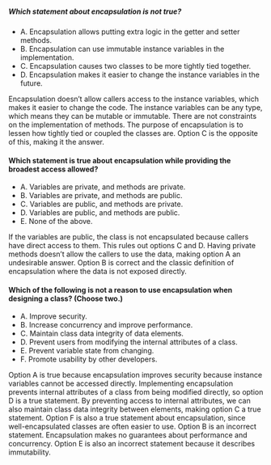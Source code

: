 ##### Which statement about encapsulation is not true?
* A. Encapsulation allows putting extra logic in the getter and setter methods.
* B. Encapsulation can use immutable instance variables in the implementation.
* C. Encapsulation causes two classes to be more tightly tied together.
* D. Encapsulation makes it easier to change the instance variables in the future.

Encapsulation doesn’t allow callers access to the instance variables,
which makes it easier to change the code. The instance variables can be any type,
which means they can be mutable or immutable.
There are not constraints on the implementation of methods.
The purpose of encapsulation is to lessen how tightly tied or coupled the classes are.
Option C is the opposite of this, making it the answer.

#### Which statement is true about encapsulation while providing the broadest access allowed?
* A. Variables are private, and methods are private.
* B. Variables are private, and methods are public.
* C. Variables are public, and methods are private.
* D. Variables are public, and methods are public.
* E. None of the above.

If the variables are public, the class is not encapsulated because callers have direct access to them.
This rules out options C and D.
Having private methods doesn’t allow the callers to use the data,
making option A an undesirable answer.
Option B is correct and the classic definition
of encapsulation where the data is not exposed directly.

#### Which of the following is not a reason to use encapsulation when designing a class? (Choose two.)
* A. Improve security.
* B. Increase concurrency and improve performance.
* C. Maintain class data integrity of data elements.
* D. Prevent users from modifying the internal attributes of a class.
* E. Prevent variable state from changing.
* F. Promote usability by other developers.

Option A is true because encapsulation improves security because instance
variables cannot be accessed directly. Implementing encapsulation
prevents internal attributes of a class from being modified directly,
so option D is a true statement.
By preventing access to internal attributes,
we can also maintain class data integrity between elements,
making option C a true statement. Option F is also a true statement about encapsulation,
since well-encapsulated classes are often easier to use. Option B is an incorrect statement.
Encapsulation makes no guarantees about performance and concurrency.
Option E is also an incorrect statement because it describes immutability.

